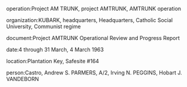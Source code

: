 operation:Project AM TRUNK, project AMTRUNK, AMTRUNK operation

organization:KUBARK, headquarters, Headquarters, Catholic Social University, Communist regime

document:Project AMTRUNK Operational Review and Progress Report

date:4 through 31 March, 4 March 1963

location:Plantation Key, Safesite #164

person:Castro, Andrew S. PARMERS, A/2, Irving N. PEGGINS, Hobart J. VANDEBORN

